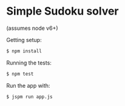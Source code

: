 # Simple Sudoku solver

(assumes node v6+)

Getting setup:

```sh
$ npm install
```

Running the tests:

```sh
$ npm test
```

Run the app with:

```sh
$ jspm run app.js
```
